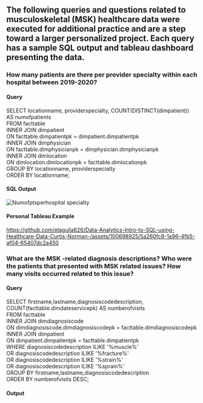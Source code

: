 ## The following queries and questions related to musculoskeletal (MSK) healthcare data were executed for additional practice and are a step toward a larger personalized project. Each query has a sample SQL output and tableau dashboard presenting the data. 

###  How many patients are there per provider specialty within each hospital between 2019-2020? 
#### Query

SELECT locationname, providerspecialty, COUNT(DISTINCT(dimpatient)) AS numofpatients 
<br> FROM facttable
<br> INNER JOIN dimpatient
<br> ON facttable.dimpatientpk = dimpatient.dimpatientpk
<br> INNER JOIN dimphysician
<br> ON facttable.dimphysicianpk = dimphysician.dimphysicianpk
<br> INNER JOIN dimlocation
<br> ON dimlocation.dimlocationpk = facttable.dimlocationpk
<br> GROUP BY locationname, providerspecialty
<br> ORDER BY locationname;

#### SQL Output

![Numofptsperhospital specialty](https://github.com/elaguila626/Data-Analytics-Intro-to-SQL-using-Healthcare-Data-Curtis-Norman-/assets/100698925/f83b2c8c-1ea6-4c59-84c7-e859fb79351f)


#### Personal Tableau Example

https://github.com/elaguila626/Data-Analytics-Intro-to-SQL-using-Healthcare-Data-Curtis-Norman-/assets/100698925/5a260fc8-1a96-4fb5-af04-65407dc2a450

###  What are the MSK -related diagnosis descriptions? Who were the patients that presented with MSK related issues? How many visits occurred related to this issue? 
#### Query
SELECT firstname,lastname,diagnosiscodedescription, 
<br>COUNT(facttable.dimdateservicepk) AS numberofvisits
<br>FROM facttable
<br>INNER JOIN dimdiagnosiscode
<br>ON dimdiagnosiscode.dimdiagnosiscodepk = facttable.dimdiagnosiscodepk
<br>INNER JOIN dimpatient
<br>ON dimpatient.dimpatientpk = facttable.dimpatientpk
<br>WHERE diagnosiscodedescription ILIKE '%muscle%'
<br>OR diagnosiscodedescription ILIKE '%fracture%'
<br>OR diagnosiscodedescription ILIKE '%strain%'
<br>OR diagnosiscodedescription ILIKE '%sprain%'
<br>GROUP BY firstname,lastname,diagnosiscodedescription
<br>ORDER BY numberofvisits DESC;
#### Output


